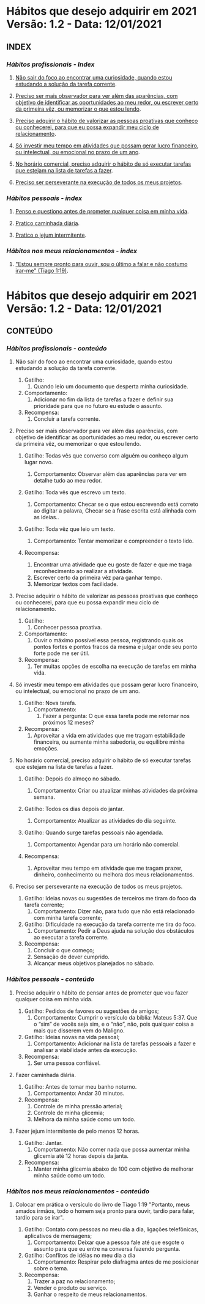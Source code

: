 # Hábitos que desejo adquirir em 2021 Versão: 1.2 - Data: 12/01/2021

## **INDEX**

### _Hábitos profissionais - Index_

1. [Não sair do foco ao encontrar uma curiosidade, quando estou estudando a solução da  tarefa corrente](#profissionais_1).

2. [Preciso ser mais observador para ver além das aparências, com objetivo de identificar as oportunidades ao meu redor, ou escrever certo da primeira vêz, ou memorizar o que estou lendo](#profissionais_2).

3. [Preciso adquirir o hábito de valorizar as pessoas proativas que conheço ou conhecerei, para que eu possa expandir meu ciclo de relacionamento](#profissionais_3).

4. [Só investir meu tempo em atividades que possam gerar lucro financeiro, ou intelectual, ou emocional no prazo de um ano](#profissionais_4).

5. [No horário comercial, preciso adquirir o hábito de só executar tarefas que estejam  na lista de tarefas a fazer](#profissionais_5).

6. [Preciso ser perseverante na execução de todos os meus projetos](#profissionais_6).

### _Hábitos pessoais - index_

1. [Penso e questiono antes de prometer qualquer coisa em minha vida](#pessoais_1).

2. [Pratico caminhada diária](#pessoais_2).

3. [Pratico o jejum intermitente](#pessoais_3).

### _Hábitos nos meus relacionamentos - index_

1. ["Estou sempre pronto para ouvir, sou o último a falar e não costumo irar-me" (Tiago 1:19)](#relacionamentos_1).

# **Hábitos que desejo adquirir em 2021 Versão: 1.2 - Data: 12/01/2021**

## **CONTEÚDO**

### _Hábitos profissionais - conteúdo_

1. Não sair do foco ao encontrar uma curiosidade, quando estou estudando a solução da  tarefa corrente.<span id="profissionais_1"><span>
   1. Gatilho:
      1. Quando leio um documento que desperta minha curiosidade.
   2. Comportamento:
      1. Adicionar no fim da lista de tarefas a fazer e definir sua prioridade para que no futuro eu estude o assunto.
   3. Recompensa:
      1. Concluir a tarefa corrente.

2. Preciso ser mais observador para ver além das aparências, com objetivo de identificar as oportunidades ao meu redor, ou escrever certo da primeira vêz, ou memorizar o que estou lendo.<span id="profissionais_2"><span>
   1. Gatilho: Todas vês que converso com alguém ou conheço algum lugar novo.
      1. Comportamento: Observar além das aparências para ver em detalhe tudo ao meu redor.

   2. Gatilho: Toda vês que escrevo um texto.
      1. Comportamento: Checar se o que estou escrevendo está correto ao digitar a palavra, Checar se a frase escrita está alinhada com as ideias..

   3. Gatilho: Toda vêz que leio um texto.
      1. Comportamento: Tentar memorizar e compreender o texto lido.

   4. Recompensa:
      1. Encontrar uma atividade que eu goste de fazer e que me traga reconhecimento ao realizar a atividade.
      2. Escrever certo da primeira vêz para ganhar tempo.
      3. Memorizar textos com facilidade.

3. Preciso adquirir o hábito de valorizar as pessoas proativas que conheço ou conhecerei, para que eu possa expandir meu ciclo de relacionamento. <span id="profissionais_3"><span>
   1. Gatilho:
      1. Conhecer pessoa proativa.
   2. Comportamento:
      1. Ouvir o máximo possível essa pessoa, registrando quais os pontos fortes e pontos fracos da mesma e julgar onde seu ponto forte pode me ser útil.
   3. Recompensa:
      1. Ter muitas opções de escolha na execução de tarefas em minha vida.

4. Só investir meu tempo em atividades que possam gerar lucro financeiro, ou intelectual, ou emocional no prazo de um ano. <span id="profissionais_4"><span>
   1. Gatilho: Nova tarefa.
      1. Comportamento:
         1. Fazer a pergunta: O que essa tarefa pode me retornar nos próximos 12 meses?
   2. Recompensa:
      1. Aproveitar a vida em atividades que me tragam estabilidade financeira, ou  aumente minha sabedoria, ou equilibre minha emoções.

5. No horário comercial, preciso adquirir o hábito de só executar tarefas que estejam  na lista de tarefas a fazer. <span id="profissionais_5"><span>
   1. Gatilho: Depois do almoço no sábado.
      1. Comportamento: Criar ou atualizar minhas atividades da próxima semana.

   2. Gatilho: Todos os dias depois do jantar.
      1. Comportamento: Atualizar as atividades do dia seguinte.

   3. Gatilho: Quando surge tarefas pessoais não agendada.
      1. Comportamento: Agendar para um horário não comercial.

   4. Recompensa:
      1. Aproveitar meu tempo em atividade que me tragam prazer, dinheiro, conhecimento ou melhora dos meus relacionamentos.

6. Preciso ser perseverante na execução de todos os meus projetos. <span id="profissionais_6"><span>
   1. Gatilho: Ideias novas ou sugestões de terceiros me tiram do foco da tarefa corrente;
      1. Comportamento: Dizer não, para tudo que não está relacionado com minha tarefa corrente;
   2. Gatilho: Dificuldade na execução da tarefa corrente me tira do foco.
      1. Comportamento: Pedir a Deus ajuda na solução dos obstáculos ao executar a tarefa corrente.
   3. Recompensa:
      1. Concluir o que começo;
      2. Sensação de dever cumprido.
      3. Alcançar meus objetivos planejados no sábado.

### _Hábitos pessoais - conteúdo_

1. Preciso adquirir o hábito de pensar antes de prometer que vou fazer qualquer coisa em minha vida. <span id="pessoais_1"><span>
   1. Gatilho: Pedidos de favores ou sugestões de amigos;
      1. Comportamento: Cumprir o versículo da bíblia: Mateus 5:37. Que o “sim” de vocês seja sim, e o “não”, não, pois qualquer coisa a mais que disserem vem do Maligno.
   2. Gatilho: Ideias novas na vida pessoal;
      1. Comportamento: Adicionar na lista de tarefas pessoais a fazer e analisar a viabilidade antes da execução.
   3. Recompensa:
      1. Ser uma pessoa confiável.

2. Fazer caminhada diária.<span id="pessoais_2"><span>
   1. Gatilho: Antes de tomar meu banho noturno.
      1. Comportamento: Andar 30 minutos.
   2. Recompensa:
      1. Controle de minha pressão arterial;
      2. Controle de minha glicemia;
      3. Melhora da minha saúde como um todo.

3. Fazer jejum intermitente de pelo menos 12 horas. <span id="pessoais_3"><span>
   1. Gatilho: Jantar.
      1. Comportamento: Não comer nada que possa aumentar minha glicemia até 12 horas depois da janta.
   2. Recompensa:
      1. Manter minha glicemia abaixo de 100 com objetivo de melhorar minha saúde como um todo.

### _Hábitos nos meus relacionamentos - conteúdo_

1. Colocar em prática o versículo do livro de Tiago 1:19 "Portanto, meus amados irmãos, todo o homem seja pronto para ouvir, tardio para falar, tardio para se irar". <span id="relacionamentos_1"><span>
   1. Gatilho: Contato com pessoas no meu dia a dia, ligações telefônicas, aplicativos de mensagens;
      1. Comportamento: Deixar que a pessoa fale até que esgote o assunto para que eu entre na conversa fazendo pergunta.
   2. Gatilho: Conflitos de idéias no meu dia a dia
      1. Comportamento: Respirar pelo diafragma antes de me posicionar sobre o tema.
   3. Recompensa:
      1. Trazer a paz no relacionamento;
      2. Vender o produto ou serviço.
      3. Ganhar o respeito de meus relacionamentos.
